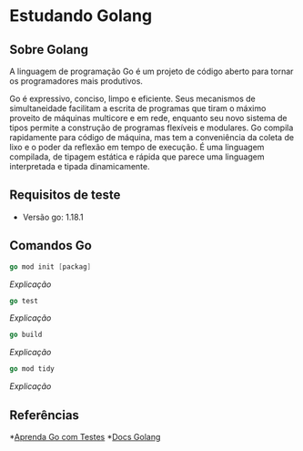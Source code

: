 # Estudando Golang

## Sobre Golang

A linguagem de programação Go é um projeto de código aberto para tornar os programadores mais produtivos.

Go é expressivo, conciso, limpo e eficiente. Seus mecanismos de simultaneidade facilitam a escrita de programas que tiram o máximo proveito de máquinas multicore e em rede, enquanto seu novo sistema de tipos permite a construção de programas flexíveis e modulares. Go compila rapidamente para código de máquina, mas tem a conveniência da coleta de lixo e o poder da reflexão em tempo de execução. É uma linguagem compilada, de tipagem estática e rápida que parece uma linguagem interpretada e tipada dinamicamente.

## Requisitos de teste

- Versão go: 1.18.1

## Comandos Go
~~~ go
go mod init [packag]
~~~
*Explicação*

~~~ go
go test
~~~
*Explicação*

~~~ go
go build
~~~
*Explicação*

~~~ go
go mod tidy
~~~
*Explicação*

## Referências
*[Aprenda Go com Testes](https://larien.gitbook.io/aprenda-go-com-testes/)
*[Docs Golang](https://go.dev/doc/)